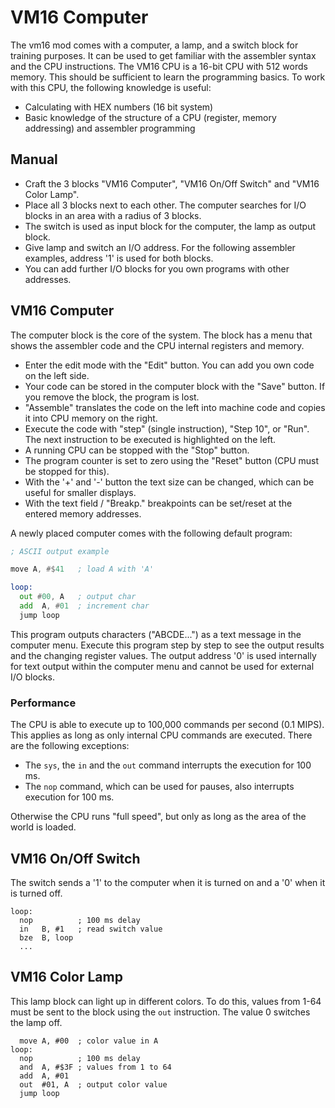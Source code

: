 # VM16 Computer

The vm16 mod comes with a computer, a lamp, and a switch block for training purposes. It can be used to get familiar with the assembler syntax and the CPU instructions. The VM16 CPU is a 16-bit CPU with 512 words memory. This should be sufficient to learn the programming basics. To work with this CPU, the following knowledge is useful:

- Calculating with HEX numbers (16 bit system)
- Basic knowledge of the structure of a CPU (register, memory addressing) and assembler programming




## Manual

- Craft the 3 blocks "VM16 Computer", "VM16 On/Off Switch" and "VM16 Color Lamp".
- Place all 3 blocks next to each other. The computer searches for I/O blocks in an area with a radius of 3 blocks.
- The switch is used as input block for the computer, the lamp as output block.
- Give lamp and switch an I/O address. For the following assembler examples, address '1' is used for both blocks.
- You can add further I/O blocks for you own programs with other addresses.




## VM16 Computer

The computer block is the core of the system. The block has a menu that shows the assembler code and the CPU internal registers and memory.

- Enter the edit mode with the "Edit" button. You can add you own code on the left side.
- Your code can be stored in the computer block with the "Save" button. If you remove the block, the program is lost.
- "Assemble" translates the code on the left into machine code and copies it into CPU memory on the right.
- Execute the code with "step" (single instruction), "Step 10", or "Run". The next instruction to be executed is highlighted on the left.
- A running CPU can be  stopped with the "Stop" button. 
- The program counter is set to zero using the "Reset" button (CPU must be stopped for this).
- With the '+' and '-' button the text size can be changed, which can be useful for smaller displays.
- With the text field / "Breakp." breakpoints can be set/reset at the entered memory addresses.

A newly placed computer comes with the following default program:

```asm
; ASCII output example

move A, #$41   ; load A with 'A'

loop:
  out #00, A   ; output char
  add  A, #01  ; increment char
  jump loop
```

This program outputs characters ("ABCDE...") as a text message in the computer menu. Execute this program step by step to see the output results and the changing register values.  The output address '0' is used internally for text output within the computer menu and cannot be used for external I/O blocks. 

### Performance

The CPU is able to execute up to 100,000 commands per second (0.1 MIPS). This applies as long as only internal CPU commands are executed. There are the following exceptions:

- The `sys`, the `in` and the `out` command interrupts the execution for 100 ms.
- The `nop` command, which can be used for pauses, also interrupts execution for 100 ms.

Otherwise the CPU runs "full speed", but only as long as the area of the world is loaded.



## VM16 On/Off Switch

The switch sends a '1' to the computer when it is turned on and a '0' when it is turned off. 

```assembly
loop:
  nop          ; 100 ms delay
  in   B, #1   ; read switch value
  bze  B, loop
  ...
```



## VM16 Color Lamp

This lamp block can light up in different colors. To do this, values from 1-64 must be sent to the block using the `out` instruction. The value 0 switches the lamp off.

```assembly
  move A, #00  ; color value in A
loop:
  nop          ; 100 ms delay
  and  A, #$3F ; values from 1 to 64
  add  A, #01
  out  #01, A  ; output color value
  jump loop
```
